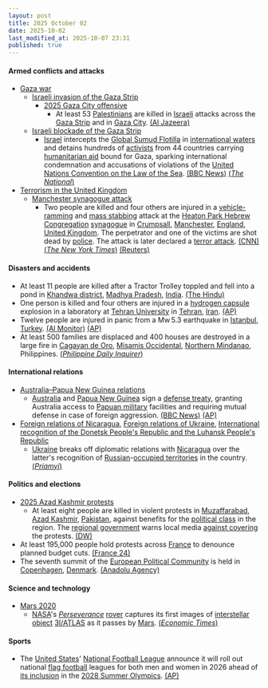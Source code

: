 ```yaml
---
layout: post
title: 2025 October 02
date: 2025-10-02
last_modified_at: 2025-10-07 23:31
published: true
---
```



#### Armed conflicts and attacks

* [Gaza war](https://en.wikipedia.org/wiki/Gaza_war "Gaza war")
  * [Israeli invasion of the Gaza Strip](https://en.wikipedia.org/wiki/Israeli_invasion_of_the_Gaza_Strip "Israeli invasion of the Gaza Strip")
    * [2025 Gaza City offensive](https://en.wikipedia.org/wiki/2025_Gaza_City_offensive "2025 Gaza City offensive")
      * At least 53 [Palestinians](https://en.wikipedia.org/wiki/Palestinians "Palestinians") are killed in [Israeli](https://en.wikipedia.org/wiki/Israel_Defense_Forces "Israel Defense Forces") attacks across the [Gaza Strip](https://en.wikipedia.org/wiki/Gaza_Strip "Gaza Strip") and in [Gaza City](https://en.wikipedia.org/wiki/Gaza_City "Gaza City"). [(Al Jazeera)](https://www.aljazeera.com/amp/news/2025/10/2/israel-threatens-all-staying-in-gaza-city-kills-at-least-13-in-enclave)
  * [Israeli blockade of the Gaza Strip](https://en.wikipedia.org/wiki/Israeli_blockade_of_the_Gaza_Strip_%282023%E2%80%93present%29 "Israeli blockade of the Gaza Strip (2023–present)")
    * [Israel](https://en.wikipedia.org/wiki/Israel "Israel") intercepts the [Global Sumud Flotilla](https://en.wikipedia.org/wiki/Global_Sumud_Flotilla "Global Sumud Flotilla") in [international waters](https://en.wikipedia.org/wiki/International_waters "International waters") and detains hundreds of [activists](https://en.wikipedia.org/wiki/Activists "Activists") from 44 countries carrying [humanitarian aid](https://en.wikipedia.org/wiki/Humanitarian_aid "Humanitarian aid") bound for Gaza, sparking international condemnation and accusations of violations of the [United Nations Convention on the Law of the Sea](https://en.wikipedia.org/wiki/United_Nations_Convention_on_the_Law_of_the_Sea "United Nations Convention on the Law of the Sea"). [(BBC News)](https://www.bbc.com/news/articles/c0lk292jww4o) [(*The National*)](https://www.thenationalnews.com/news/mena/2025/10/02/nations-condemn-israels-interception-of-gaza-aid-flotilla/)
* [Terrorism in the United Kingdom](https://en.wikipedia.org/wiki/Terrorism_in_the_United_Kingdom "Terrorism in the United Kingdom")
  * [Manchester synagogue attack](https://en.wikipedia.org/wiki/Manchester_synagogue_attack "Manchester synagogue attack")
    * Two people are killed and four others are injured in a [vehicle-ramming](https://en.wikipedia.org/wiki/Vehicle-ramming_attack "Vehicle-ramming attack") and [mass stabbing](https://en.wikipedia.org/wiki/Mass_stabbing "Mass stabbing") attack at the [Heaton Park Hebrew Congregation](https://en.wikipedia.org/wiki/Heaton_Park_Hebrew_Congregation "Heaton Park Hebrew Congregation") [synagogue](https://en.wikipedia.org/wiki/Synagogue "Synagogue") in [Crumpsall](https://en.wikipedia.org/wiki/Crumpsall "Crumpsall"), [Manchester](https://en.wikipedia.org/wiki/Manchester "Manchester"), [England](https://en.wikipedia.org/wiki/England "England"), [United Kingdom](https://en.wikipedia.org/wiki/United_Kingdom "United Kingdom"). The perpetrator and one of the victims are shot dead by [police](https://en.wikipedia.org/wiki/Greater_Manchester_Police "Greater Manchester Police"). The attack is later declared a [terror attack](https://en.wikipedia.org/wiki/Terrorism "Terrorism"). [(CNN)](https://www.cnn.com/world/live-news/manchester-uk-synagogue-attack-10-02-25) [(*The New York Times*)](https://www.nytimes.com/2025/10/02/world/europe/uk-manchester-synagogue-attack.html) [(Reuters)](https://www.reuters.com/world/uk/uk-police-name-victims-manchester-synagogue-attack-2025-10-03/)

#### Disasters and accidents

* At least 11 people are killed after a Tractor Trolley toppled and fell into a pond in [Khandwa district](https://en.wikipedia.org/wiki/Khandwa_district "Khandwa district"), [Madhya Pradesh](https://en.wikipedia.org/wiki/Madhya_Pradesh "Madhya Pradesh"), [India](https://en.wikipedia.org/wiki/India "India"). [(The Hindu)](https://www.thehindu.com/news/national/madhya-pradesh/several-killed-injured-as-tractor-carrying-durga-idols-for-immersion-plunges-into-lake-updates/article70118928.ece)
* One person is killed and four others are injured in a [hydrogen capsule](https://en.wikipedia.org/wiki/Fuel_cell "Fuel cell") explosion in a laboratory at [Tehran University](https://en.wikipedia.org/wiki/Tehran_University "Tehran University") in [Tehran](https://en.wikipedia.org/wiki/Tehran "Tehran"), [Iran](https://en.wikipedia.org/wiki/Iran "Iran"). [(AP)](https://apnews.com/article/iran-explosion-college-death-casualty-a6b6b93e226b1c54d268a002ac4ad7ee)
* Twelve people are injured in panic from a Mw 5.3 earthquake in [Istanbul](https://en.wikipedia.org/wiki/Istanbul "Istanbul"), [Turkey](https://en.wikipedia.org/wiki/Turkey "Turkey"). [(Al Monitor)](https://www.al-monitor.com/originals/2025/10/turkey-istanbul-jolted-53-magnitude-earthquake-no-casualties-reported) [(AP)](https://apnews.com/article/turkey-istanbul-earthquake-schools-evacuated-aa075d8c01185c2ebf14077ed25e28b2)
* At least 500 families are displaced and 400 houses are destroyed in a large fire in [Cagayan de Oro](https://en.wikipedia.org/wiki/Cagayan_de_Oro "Cagayan de Oro"), [Misamis Occidental](https://en.wikipedia.org/wiki/Misamis_Occidental "Misamis Occidental"), [Northern Mindanao](https://en.wikipedia.org/wiki/Northern_Mindanao "Northern Mindanao"), Philippines. [(*Philippine Daily Inquirer*)](https://newsinfo.inquirer.net/2119109/at-least-500-families-lost-homeless-to-fires-in-davao-cdo-cities)

#### International relations

* [Australia–Papua New Guinea relations](https://en.wikipedia.org/wiki/Australia%E2%80%93Papua_New_Guinea_relations "Australia–Papua New Guinea relations")
  * [Australia](https://en.wikipedia.org/wiki/Australia "Australia") and [Papua New Guinea](https://en.wikipedia.org/wiki/Papua_New_Guinea "Papua New Guinea") sign a [defense treaty](https://en.wikipedia.org/wiki/Defense_treaty "Defense treaty"), granting Australia access to [Papuan military](https://en.wikipedia.org/wiki/Papua_New_Guinea_Defence_Force "Papua New Guinea Defence Force") facilities and requiring mutual defense in case of foreign aggression. [(BBC News)](https://www.bbc.com/news/articles/cp9824r3p31o) [(AP)](https://apnews.com/article/australia-papua-new-guinea-defense-security-treaty-4e66ff5ae097ec0391775b121cffbb31)
* [Foreign relations of Nicaragua](https://en.wikipedia.org/wiki/Foreign_relations_of_Nicaragua "Foreign relations of Nicaragua"), [Foreign relations of Ukraine](https://en.wikipedia.org/wiki/Foreign_relations_of_Ukraine "Foreign relations of Ukraine"), [International recognition of the Donetsk People's Republic and the Luhansk People's Republic](https://en.wikipedia.org/wiki/International_recognition_of_the_Donetsk_People%27s_Republic_and_the_Luhansk_People%27s_Republic "International recognition of the Donetsk People's Republic and the Luhansk People's Republic")
  * [Ukraine](https://en.wikipedia.org/wiki/Ukraine "Ukraine") breaks off diplomatic relations with [Nicaragua](https://en.wikipedia.org/wiki/Nicaragua "Nicaragua") over the latter's recognition of [Russian](https://en.wikipedia.org/wiki/Russia "Russia")-[occupied territories](https://en.wikipedia.org/wiki/Russian-occupied_territories_of_Ukraine "Russian-occupied territories of Ukraine") in the country. [(*Priamyi*)](https://prm.ua/en/ukraine-breaks-off-diplomatic-relations-with-nicaragua/)

#### Politics and elections

* [2025 Azad Kashmir protests](https://en.wikipedia.org/wiki/2025_Azad_Kashmir_protests "2025 Azad Kashmir protests")
  * At least eight people are killed in violent protests in [Muzaffarabad](https://en.wikipedia.org/wiki/Muzaffarabad "Muzaffarabad"), [Azad Kashmir](https://en.wikipedia.org/wiki/Azad_Kashmir "Azad Kashmir"), [Pakistan](https://en.wikipedia.org/wiki/Pakistan "Pakistan"), against benefits for the [political class](https://en.wikipedia.org/wiki/Political_class "Political class") in the region. The [regional government](https://en.wikipedia.org/wiki/Government_of_Azad_Kashmir "Government of Azad Kashmir") warns local media [against covering](https://en.wikipedia.org/wiki/Censorship_in_Pakistan "Censorship in Pakistan") the protests. [(DW)](https://www.dw.com/en/pakistan-kashmir-unrest-leaves-8-dead/a-74223546)
* At least 195,000 people hold protests across [France](https://en.wikipedia.org/wiki/France "France") to denounce planned budget cuts. [(France 24)](https://www.france24.com/en/europe/20251002-anti-government-protests-france)
* The seventh summit of the [European Political Community](https://en.wikipedia.org/wiki/European_Political_Community "European Political Community") is held in [Copenhagen](https://en.wikipedia.org/wiki/Copenhagen "Copenhagen"), [Denmark](https://en.wikipedia.org/wiki/Denmark "Denmark"). [(Anadolu Agency)](https://www.aa.com.tr/en/opinion/opinion-european-leaders-meet-at-copenhagen-what-does-it-reveal-about-europes-security/3706430)

#### Science and technology

* [Mars 2020](https://en.wikipedia.org/wiki/Mars_2020 "Mars 2020")
  * [NASA](https://en.wikipedia.org/wiki/NASA "NASA")'s [*Perseverance*](https://en.wikipedia.org/wiki/Perseverance_%28rover%29 "Perseverance (rover)") [rover](https://en.wikipedia.org/wiki/Rover_%28space_exploration%29 "Rover (space exploration)") captures its first images of [interstellar object](https://en.wikipedia.org/wiki/Interstellar_object "Interstellar object") [3I/ATLAS](https://en.wikipedia.org/wiki/3I/ATLAS "3I/ATLAS") as it passes by [Mars](https://en.wikipedia.org/wiki/Mars "Mars"). [(*Economic Times*)](https://economictimes.indiatimes.com/news/international/us/interstellar-comet-3i-atlas-first-image-from-mars-perseverance-rover-sparks-debate-over-alien-mothership-theory-heres-complete-truth-viral-picture-distance-from-earth-bright-cylindrical-object-martian-sky-probe-social-media-users-discovery-observation-timeline/articleshow/124337844.cms)

#### Sports

* The [United States](https://en.wikipedia.org/wiki/Sports_in_the_United_States "Sports in the United States")' [National Football League](https://en.wikipedia.org/wiki/National_Football_League "National Football League") announce it will roll out national [flag football](https://en.wikipedia.org/wiki/Flag_football "Flag football") leagues for both men and women in 2026 ahead of [its inclusion](https://en.wikipedia.org/wiki/Flag_football_at_the_Summer_Olympics "Flag football at the Summer Olympics") in the [2028 Summer Olympics](https://en.wikipedia.org/wiki/2028_Summer_Olympics "2028 Summer Olympics"). [(AP)](https://apnews.com/article/goodell-flag-football-nfl-mexico-city-f556067f67b161eca8e48147181660c7)
